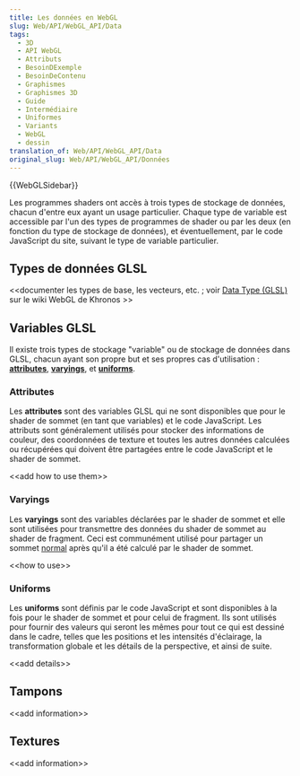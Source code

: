 ```yaml
---
title: Les données en WebGL
slug: Web/API/WebGL_API/Data
tags:
  - 3D
  - API WebGL
  - Attributs
  - BesoinDExemple
  - BesoinDeContenu
  - Graphismes
  - Graphismes 3D
  - Guide
  - Intermédiaire
  - Uniformes
  - Variants
  - WebGL
  - dessin
translation_of: Web/API/WebGL_API/Data
original_slug: Web/API/WebGL_API/Données
---
```


{{WebGLSidebar}}

Les programmes shaders ont accès à trois types de stockage de données, chacun d'entre eux ayant un usage particulier. Chaque type de variable est accessible par l'un des types de programmes de shader ou par les deux (en fonction du type de stockage de données), et éventuellement, par le code JavaScript du site, suivant le type de variable particulier.

## Types de données GLSL

<\<documenter les types de base, les vecteurs, etc. ; voir [Data Type (GLSL)](<https://www.khronos.org/opengl/wiki/Data_Type_(GLSL)>) sur le wiki WebGL de Khronos >>

## Variables GLSL

Il existe trois types de stockage "variable" ou de stockage de données dans GLSL, chacun ayant son propre but et ses propres cas d'utilisation : **[attributes](#attributes)**, **[varyings](#varyings)**, et **[uniforms](#uniforms)**.

### Attributes

Les **attributes** sont des variables GLSL qui ne sont disponibles que pour le shader de sommet (en tant que variables) et le code JavaScript. Les attributs sont généralement utilisés pour stocker des informations de couleur, des coordonnées de texture et toutes les autres données calculées ou récupérées qui doivent être partagées entre le code JavaScript et le shader de sommet.

<\<add how to use them>>

### Varyings

Les **varyings** sont des variables déclarées par le shader de sommet et elle sont utilisées pour transmettre des données du shader de sommet au shader de fragment. Ceci est communément utilisé pour partager un sommet [normal](https://fr.wikipedia.org/wiki/Normale_(g%C3%A9om%C3%A9trie)) après qu'il a été calculé par le shader de sommet.

<\<how to use>>

### Uniforms

Les **uniforms** sont définis par le code JavaScript et sont disponibles à la fois pour le shader de sommet et pour celui de fragment. Ils sont utilisés pour fournir des valeurs qui seront les mêmes pour tout ce qui est dessiné dans le cadre, telles que les positions et les intensités d'éclairage, la transformation globale et les détails de la perspective, et ainsi de suite.

<\<add details>>

## Tampons

<\<add information>>

## Textures

<\<add information>>
